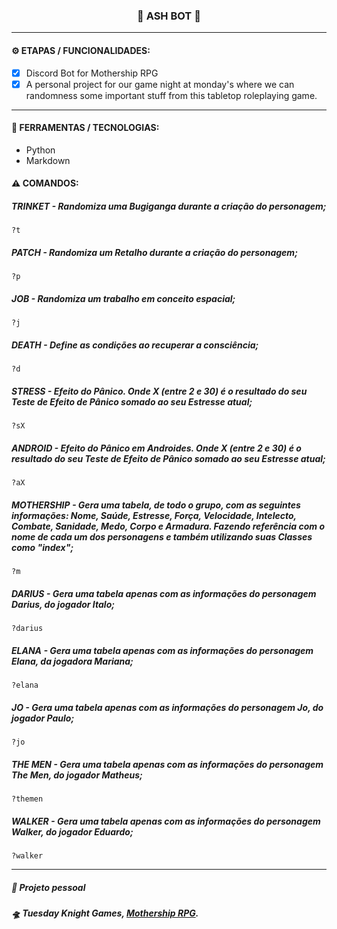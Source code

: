 <h3 align="center"> 
  🚧 ASH BOT 🚧
</h3>

---
#### ⚙️ ETAPAS / FUNCIONALIDADES:

- [x] Discord Bot for Mothership RPG
- [x] A personal project for our game night at monday's where we can randomness some important stuff from this tabletop roleplaying game.

---
#### 🔧 FERRAMENTAS / TECNOLOGIAS:

- Python
- Markdown

#### ⚠️ COMANDOS:

##### **TRINKET** - Randomiza uma Bugiganga durante a criação do personagem;
~~~
?t
~~~
##### **PATCH** - Randomiza um Retalho durante a criação do personagem;
~~~
?p
~~~
##### **JOB** - Randomiza um trabalho em conceito espacial;
~~~
?j
~~~
##### **DEATH** - Define as condições ao recuperar a consciência;
~~~
?d
~~~
##### **STRESS** - Efeito do Pânico. Onde X (entre 2 e 30) é o resultado do seu Teste de Efeito de Pânico somado ao seu Estresse atual;
~~~
?sX
~~~
##### **ANDROID** - Efeito do Pânico em Androides. Onde X (entre 2 e 30) é o resultado do seu Teste de Efeito de Pânico somado ao seu Estresse atual;
~~~ 
?aX 
~~~
##### **MOTHERSHIP** - Gera uma tabela, de todo o grupo, com as seguintes informações: Nome, Saúde, Estresse, Força, Velocidade, Intelecto, Combate, Sanidade, Medo,  Corpo e Armadura. Fazendo referência com o nome de cada um dos personagens e também utilizando suas Classes como "index";
~~~
?m
~~~
##### **DARIUS** - Gera uma tabela apenas com as informações do personagem Darius, do jogador Italo;
~~~
?darius
~~~
##### **ELANA** - Gera uma tabela apenas com as informações do personagem Elana, da jogadora Mariana;
~~~
?elana
~~~
##### **JO** - Gera uma tabela apenas com as informações do personagem Jo, do jogador Paulo;
~~~
?jo
~~~
##### **THE MEN** - Gera uma tabela apenas com as informações do personagem The Men, do jogador Matheus;
~~~
?themen
~~~
##### **WALKER** - Gera uma tabela apenas com as informações do personagem Walker, do jogador Eduardo;
~~~
?walker
~~~

---
##### 📖 Projeto pessoal
##### 🛸 Tuesday Knight Games, <a href="https://www.mothershiprpg.com/" target="_blank">Mothership RPG</a>.
